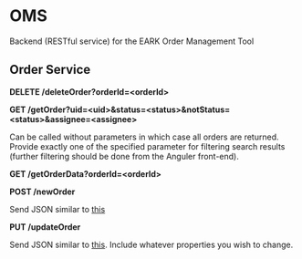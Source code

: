# OMS
Backend (RESTful service) for the EARK Order Management Tool

## Order Service

**DELETE /deleteOrder?orderId=\<orderId\>**

**GET /getOrder?uid=\<uid\>&status=\<status\>&notStatus=\<status\>&assignee=\<assignee\>**

Can be called without parameters in which case all orders are returned. Provide exactly one of the 
specified parameter for filtering search results (further filtering should be done from the Anguler front-end). 

**GET /getOrderData?orderId=\<orderId\>**

**POST /newOrder**

Send JSON similar to [this](https://github.com/magenta-aps/OMS/blob/develop/examples/order.json)

**PUT /updateOrder**

Send JSON similar to [this](https://github.com/magenta-aps/OMS/blob/develop/examples/updateOrder.json). 
Include whatever properties you wish to change.

 